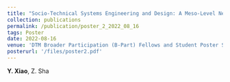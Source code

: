 ```yaml
---
title: "Socio-Technical Systems Engineering and Design: A Meso-Level Network-Based Approach"
collection: publications
permalink: /publication/poster_2_2022_08_16
tags: Poster
date: 2022-08-16
venue: 'DTM Broader Participation (B-Part) Fellows and Student Poster Session, ASME 2022 International Design Engineering Technical Conferences & Computers and Information in Engineering Conference, St. Louis, Missouri, Aug. 14-17, 2022. (Top-ten abstracts and won the Travel Award).'
posterurl: '/files/poster2.pdf'
---
```

**Y. Xiao**, Z. Sha
